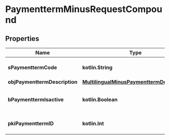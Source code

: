 
# PaymenttermMinusRequestCompound

## Properties
Name | Type | Description | Notes
------------ | ------------- | ------------- | -------------
**sPaymenttermCode** | **kotlin.String** | The code of the Paymentterm | 
**objPaymenttermDescription** | [**MultilingualMinusPaymenttermDescription**](MultilingualMinusPaymenttermDescription.md) |  | 
**bPaymenttermIsactive** | **kotlin.Boolean** | Whether the Paymentterm is active or not | 
**pkiPaymenttermID** | **kotlin.Int** | The unique ID of the Paymentterm |  [optional]



